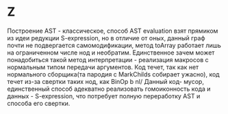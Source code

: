 Z
=

Построение AST - классическое, способ AST evaluation взят прямиком из идеи редукции S-expression, но в отличие от оных, данный граф почти не подвергается самомодификации, метод toArray работает лишь на ограниченном числе нод и необратим. Единственное зачем может понадобиться такой метод интерпретации - реализация макросов с нормальным  типом передачи аргументов. Код течет, так как нет нормального сборщика(та пародия с MarkChilds собирает ужасно), код течет из-за свертки таких нод, как BinOp b nl/
Данный код- мусор, единственный способ адекватно реализовать гомоиконность кода и данных - S-expression, что потребует полную переработку AST и способа его свертки.
